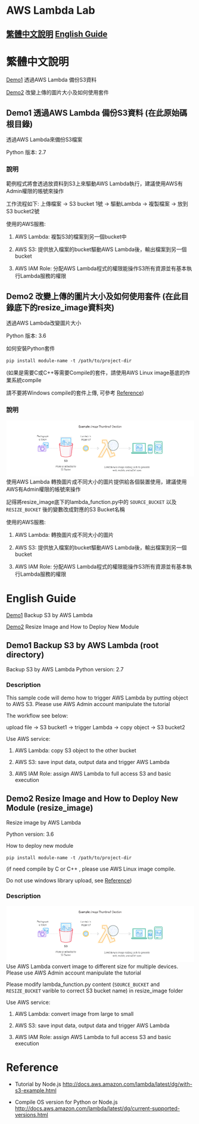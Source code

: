 # AWS Lambda Lab
## [繁體中文說明](#繁體中文說明) [English Guide](#english-guide)


# 繁體中文說明
[Demo1](#demo1-%E9%80%8F%E9%81%8Eaws-lambda-%E5%82%99%E4%BB%BDs3%E8%B3%87%E6%96%99-%E5%9C%A8%E6%AD%A4%E5%8E%9F%E5%A7%8B%E7%A2%BC%E6%A0%B9%E7%9B%AE%E9%8C%84) 透過AWS Lambda 備份S3資料

[Demo2](#demo2-%E6%94%B9%E8%AE%8A%E4%B8%8A%E5%82%B3%E7%9A%84%E5%9C%96%E7%89%87%E5%A4%A7%E5%B0%8F%E5%8F%8A%E5%A6%82%E4%BD%95%E4%BD%BF%E7%94%A8%E5%A5%97%E4%BB%B6-%E5%9C%A8%E6%AD%A4%E7%9B%AE%E9%8C%84%E5%BA%95%E4%B8%8B%E7%9A%84resize_image%E8%B3%87%E6%96%99%E5%A4%BE) 改變上傳的圖片大小及如何使用套件

## Demo1 透過AWS Lambda 備份S3資料 (在此原始碼根目錄)
透過AWS Lambda來備份S3檔案

Python 版本: 2.7
### 說明
範例程式將會透過放資料到S3上來驅動AWS Lambda執行，建議使用AWS有Admin權限的帳號來操作

工作流程如下:
上傳檔案 -> S3 bucket 1號 -> 驅動Lambda -> 複製檔案 -> 放到S3 bucket2號

使用的AWS服務:
1. AWS Lambda: 複製S3的檔案到另一個bucket中

2. AWS S3: 提供放入檔案的bucket驅動AWS Lambda後，輸出檔案到另一個bucket

3. AWS IAM Role: 分配AWS Lambda程式的權限能操作S3所有資源並有基本執行Lambda服務的權限


## Demo2 改變上傳的圖片大小及如何使用套件 (在此目錄底下的resize_image資料夾)

透過AWS Lambda改變圖片大小

Python 版本: 3.6

如何安裝Python套件

`pip install module-name -t /path/to/project-dir`

(如果是需要C或C++等需要Compile的套件，請使用AWS Linux image基底的作業系統compile

  請不要將Windows compile的套件上傳, 可參考 [Reference](#reference))
### 說明

![lambda architecture](lambda_file_processing.png)
使用AWS Lambda 轉換圖片成不同大小的圖片提供給各個裝置使用，建議使用AWS有Admin權限的帳號來操作

記得將resize_image底下的lambda_function.py中的
`SOURCE_BUCKET` 以及`RESIZE_BUCKET` 後的變數改成對應的S3 Bucket名稱

使用的AWS服務:
1. AWS Lambda: 轉換圖片成不同大小的圖片

2. AWS S3: 提供放入檔案的bucket驅動AWS Lambda後，輸出檔案到另一個bucket 

3. AWS IAM Role: 分配AWS Lambda程式的權限能操作S3所有資源並有基本執行Lambda服務的權限


# English Guide

[Demo1](#demo1-backup-s3-by-aws-lambda-root-directory) Backup S3 by AWS Lambda

[Demo2](#demo2-resize-image-and-how-to-deploy-new-module-resize_image)  Resize Image and How to Deploy New Module


## Demo1 Backup S3 by AWS Lambda (root directory)
Backup S3 by AWS Lambda
Python version: 2.7

### Description

This sample code will demo how to trigger AWS Lambda by putting object to AWS S3.
Please use AWS Admin account manipulate the tutorial

The workflow see below:

upload file -> S3 bucket1 -> trigger Lambda -> copy object -> S3 bucket2

Use AWS service:
1. AWS Lambda: copy S3 object to the other bucket

2. AWS S3: save input data, output data and trigger AWS Lambda

3. AWS IAM Role: assign AWS Lambda to full access S3 and basic execution


## Demo2 Resize Image and How to Deploy New Module (resize_image)

Resize image by AWS Lambda

Python version: 3.6

How to deploy new module

`pip install module-name -t /path/to/project-dir`

(if need compile by C or C++ , please use AWS Linux image compile.

  Do not use windows library upload, see [Reference](#reference))
  
### Description
![lambda architecture](lambda_file_processing.png)
Use AWS Lambda convert image to different size for multiple devices.
Please use AWS Admin account manipulate the tutorial

Please modify lambda_function.py content 
(`SOURCE_BUCKET` and `RESIZE_BUCKET` varible to correct S3 bucket name) 
in resize_image folder

Use AWS service:
1. AWS Lambda: convert image from large to small

2. AWS S3: save input data, output data and trigger AWS Lambda

3. AWS IAM Role: assign AWS Lambda to full access S3 and basic execution

# Reference
- Tutorial by Node.js
http://docs.aws.amazon.com/lambda/latest/dg/with-s3-example.html

- Compile OS version for Python or Node.js
http://docs.aws.amazon.com/lambda/latest/dg/current-supported-versions.html
